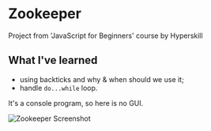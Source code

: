 # Zookeeper
Project from 'JavaScript for Beginners' course by Hyperskill

## What I've learned
- using backticks and why & when should we use it;
- handle `do...while` loop.

It's a console program, so here is no GUI.

![Zookeeper Screenshot](https://user-images.githubusercontent.com/68731150/171907997-966f355f-0a46-486a-8742-89de105794a2.png)
